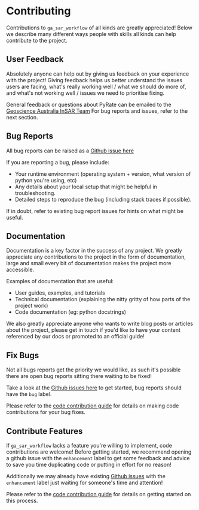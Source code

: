 # Contributing #

Contributions to `ga_sar_workflow` of all kinds are greatly appreciated!
Below we describe many different ways people with skills all kinds can help contribute to the project.

## User Feedback ##

Absolutely anyone can help out by giving us feedback on your experience with the project!  Giving feedback helps us better understand the issues users are facing, what's really working well / what we should do more of, and what's not working well / issues we need to prioritise fixing.

General feedback or questions about PyRate can be emailed to the [Geoscience Australia InSAR Team](insar@ga.gov.au)
For bug reports and issues, refer to the next section.

## Bug Reports ##

All bug reports can be raised as a [Github issue here](https://github.com/GeoscienceAustralia/ga_sar_workflow/issues)

If you are reporting a bug, please include:
 * Your runtime environment (operating system + version, what version of python you're using, etc)
 * Any details about your local setup that might be helpful in troubleshooting.
 * Detailed steps to reproduce the bug (including stack traces if possible).

If in doubt, refer to existing bug report issues for hints on what might be useful.

## Documentation ##

Documentation is a key factor in the success of any project.  We greatly appreciate any contributions to the project in the form of documentation, large and small every bit of documentation makes the project more accessible.

Examples of documentation that are useful:
 * User guides, examples, and tutorials
 * Technical documentation (explaining the nitty gritty of how parts of the project work)
 * Code documentation (eg: python docstrings)

We also greatly appreciate anyone who wants to write blog posts or articles about the project, please get in touch if you'd like to have your content referenced by our docs or promoted to an official guide!

## Fix Bugs ##

Not all bugs reports get the priority we would like, as such it's possible there are open bug reports sitting there waiting to be fixed!

Take a look at the [Github issues here](https://github.com/GeoscienceAustralia/ga_sar_workflow/issues) to get started, bug reports should have the `bug` label.

Please refer to the [code contribution guide](ContributingCode.md) for details on making code contributions for your bug fixes.

## Contribute Features ##

If `ga_sar_workflow` lacks a feature you're willing to implement, code contributions are welcome!  Before getting started, we recommend opening a github issue with the `enhancement` label to get some feedback and advice to save you time duplicating code or putting in effort for no reason!

Additionally we may already have existing [Github issues](https://github.com/GeoscienceAustralia/ga_sar_workflow/issues) with the `enhancement` label just waiting for someone's time and attention!

Please refer to the [code contribution guide](ContributingCode.md) for details on getting started on this process.

